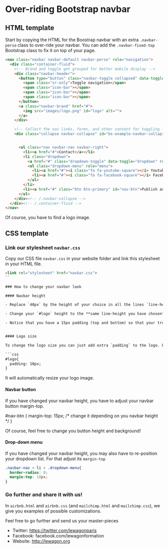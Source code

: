 # Over-riding Bootstrap navbar

## HTML template

Start by copying the HTML for the Boostrap navbar with an extra `.navbar-perso` class to over-ride your navbar. You can add the `.navbar-fixed-top` Bootstrap class to fix it on top of your page.


```html
<nav class="navbar navbar-default navbar-perso" role="navigation">
  <div class="container-fluid">
    <!-- Brand and toggle get grouped for better mobile display -->
    <div class="navbar-header">
      <button type="button" class="navbar-toggle collapsed" data-toggle="collapse" data-target="#bs-example-navbar-collapse-1">
        <span class="sr-only">Toggle navigation</span>
        <span class="icon-bar"></span>
        <span class="icon-bar"></span>
        <span class="icon-bar"></span>
      </button>
      <a class="navbar-brand" href="#">
        <img src="images/logo.png" id="logo" alt="">
      </a>
    </div>

    <!-- Collect the nav links, forms, and other content for toggling -->
    <div class="collapse navbar-collapse" id="bs-example-navbar-collapse-1">


      <ul class="nav navbar-nav navbar-right">
        <li><a href="#">Contact</a></li>
        <li class="dropdown">
          <a href="#" class="dropdown-toggle" data-toggle="dropdown" role="button" aria-expanded="false">Suivez-nous <span class="caret"></span></a>
          <ul class="dropdown-menu" role="menu">
            <li><a href="#"><i class="fa fa-youtube-square"></i> Youtube</a></li>
            <li><a href="#"><i class="fa fa-facebook-square"></i> Facebook</a></li>
          </ul>
        </li>
        <li><a href="#" class="btn btn-primary" id="nav-btn">Publish an announce</a></li>
      </ul>
    </div><!-- /.navbar-collapse -->
  </div><!-- /.container-fluid -->
</nav>
```

Of course, you have to find a logo image.


## CSS template

### Link our stylesheet `navbar.css`

Copy our CSS file `navbar.css` in your website folder and link this stylesheet in your HTML file.

```html
<link rel="stylesheet" href="navbar.css">
``

### How to change your navbar look

#### Navbar height

- Replace `40px` by the height of your choice in all the lines `line-height: 40px;` of `navbar.css`. **Do not to change these values in the media query section** `@media screen and (max-width: 640px)`.

- Change your `#logo` height to the **same line-height you have chosen**.

- Notice that you have a 15px padding (top and bottom) so that your true navbar height will be the size you picked **+30px**. E.g, if you keep 40px as in our initial code your navbar will be **70px = 40px + 30px**


#### Logo size

To change the logo size you can just add extra `padding` to the logo. For instance:

```css
#logo{
  padding: 10px;
}
```

It will automatically resize your logo image.


#### Navbar button

If you have changed your navbar height, you have to adjust your navbar button margin-top.

#nav-btn {
  margin-top: 15px; /* change it depending on you navbar height */
}

Of course, feel free to change you button height and background!


#### Drop-down menu

If you have changed your navbar height, you may also have to re-position your dropdown list. For that adjust its `margin-top`

```css
.navbar-nav > li > .dropdown-menu{
  border-radius: 0;
  margin-top: 10px;
}
```


### Go further and share it with us!

In `airbnb.html` and `airbnb.css` (and `mailchimp.html` and `mailchimp.css`), we give you examples of possible customizations.

Feel free to go further and send us your master-pieces

- Twitter: https://twitter.com/lewagonparis
- Facebook: facebook.com/lewagonformation
- Website: http://lewagon.org